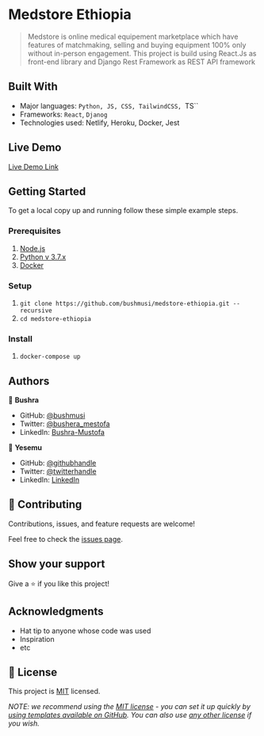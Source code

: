# Medstore Ethiopia

> Medstore is online medical equipement marketplace which have features of matchmaking, selling and buying equipment 100% only without in-person engagement. This project is build using React.Js as front-end library and Django Rest Framework as REST API framework


## Built With

- Major languages: ``Python, JS, CSS, TailwindCSS, ``TS``
- Frameworks: `React`, `Djanog`
- Technologies used: Netlify, Heroku, Docker, Jest

## Live Demo

[Live Demo Link](https://medstoret.netlify.app/)


## Getting Started


To get a local copy up and running follow these simple example steps.

### Prerequisites
1. [Node.js](https://nodejs.org/en/download/)
2. [Python v 3.7.x](https://www.python.org/downloads/)
3. [Docker](https://docs.docker.com/get-docker/)

### Setup
1. ``git clone https://github.com/bushmusi/medstore-ethiopia.git --recursive``
2. ``cd medstore-ethiopia``

### Install
1. ``docker-compose up``



## Authors

👤 **Bushra**

- GitHub: [@bushmusi](https://github.com/bushmusi)
- Twitter: [@bushera_mestofa](https://twitter.com/bushera_mestofa)
- LinkedIn: [Bushra-Mustofa](https://linkedin.com/in/bushra-mustofa)

👤 **Yesemu**

- GitHub: [@githubhandle](https://github.com/githubhandle)
- Twitter: [@twitterhandle](https://twitter.com/twitterhandle)
- LinkedIn: [LinkedIn](https://linkedin.com/in/linkedinhandle)

## 🤝 Contributing

Contributions, issues, and feature requests are welcome!

Feel free to check the [issues page](../../issues/).

## Show your support

Give a ⭐️ if you like this project!

## Acknowledgments

- Hat tip to anyone whose code was used
- Inspiration
- etc

## 📝 License

This project is [MIT](./LICENSE) licensed.

_NOTE: we recommend using the [MIT license](https://choosealicense.com/licenses/mit/) - you can set it up quickly by [using templates available on GitHub](https://docs.github.com/en/communities/setting-up-your-project-for-healthy-contributions/adding-a-license-to-a-repository). You can also use [any other license](https://choosealicense.com/licenses/) if you wish._
